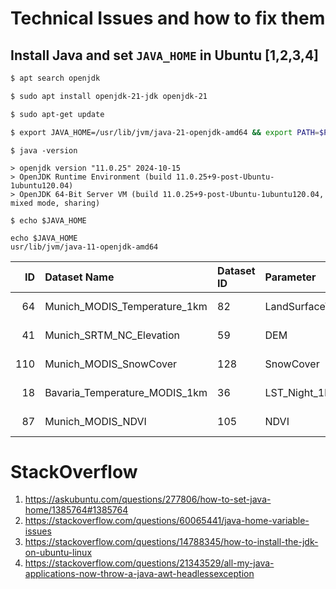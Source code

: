 # Technical Issues and how to fix them

## Install Java and set `JAVA_HOME` in Ubuntu [1,2,3,4]

```sh
$ apt search openjdk

$ sudo apt install openjdk-21-jdk openjdk-21

$ sudo apt-get update

$ export JAVA_HOME=/usr/lib/jvm/java-21-openjdk-amd64 && export PATH=$PATH:$JAVA_HOME/bin
```

```
$ java -version

> openjdk version "11.0.25" 2024-10-15
> OpenJDK Runtime Environment (build 11.0.25+9-post-Ubuntu-1ubuntu120.04)
> OpenJDK 64-Bit Server VM (build 11.0.25+9-post-Ubuntu-1ubuntu120.04, mixed mode, sharing)

```

```
$ echo $JAVA_HOME

echo $JAVA_HOME
usr/lib/jvm/java-11-openjdk-amd64
```

|  ID | Dataset Name                  | Dataset ID | Parameter              | Min Value | Scale Factor | Min Longitude | Max Longitude | Lon Units | Lon Points | Lon Res | Min Latitude | Max Latitude | Lat Units | Lat Points | Lat Res | Start Date | End Date   | Status | Days | Version |
| --: | :---------------------------- | :--------- | :--------------------- | --------: | -----------: | ------------: | ------------: | --------: | ---------: | ------: | -----------: | -----------: | --------: | ---------: | ------: | :--------- | :--------- | -----: | ---: | ------: |
|  64 | Munich_MODIS_Temperature_1km  | 82         | LandSurfaceTemperature |         0 |         0.02 |     11.358333 |     11.725000 |         0 |         43 |    0.01 |    48.058333 |    48.250000 |         0 |         22 |    0.01 | 2022-01-01 | 2024-11-07 |      0 | 1028 |       1 |
|  41 | Munich_SRTM_NC_Elevation      | 59         | DEM                    |    -32768 |            1 |     11.360694 |     11.723194 |         0 |       1304 |       0 |    48.061528 |    48.248194 |         0 |        671 |       0 | 2000-02-11 | 2000-02-11 |      0 |    0 |       1 |
| 110 | Munich_MODIS_SnowCover        | 128        | SnowCover              |       200 |            1 |     11.358333 |     11.725000 |         0 |         87 |       0 |    48.058333 |    48.250000 |         0 |         45 |       0 | 2023-12-01 | 2024-11-30 |      0 |  365 |       1 |
|  18 | Bavaria_Temperature_MODIS_1km | 36         | LST_Night_1km          |         0 |            1 |      8.975000 |     13.841667 |         0 |        583 |    0.01 |    47.266667 |    50.566667 |         0 |        395 |    0.01 | 2023-01-01 | 2023-10-31 |      0 |  303 |       1 |
|  87 | Munich_MODIS_NDVI             | 105        | NDVI                   |     -3000 |       0.0001 |     11.360417 |     11.725000 |         0 |        174 |       0 |    48.060417 |    48.250000 |         0 |         90 |       0 | 2021-12-19 | 2024-10-15 |      0 |   65 |       1 |

# StackOverflow

1. https://askubuntu.com/questions/277806/how-to-set-java-home/1385764#1385764
2. https://stackoverflow.com/questions/60065441/java-home-variable-issues
3. https://stackoverflow.com/questions/14788345/how-to-install-the-jdk-on-ubuntu-linux
4. https://stackoverflow.com/questions/21343529/all-my-java-applications-now-throw-a-java-awt-headlessexception
